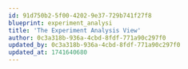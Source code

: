 ```yaml
---
id: 91d750b2-5f00-4202-9e37-729b741f27f8
blueprint: experiment_analysi
title: 'The Experiment Analysis View'
author: 0c3a318b-936a-4cbd-8fdf-771a90c297f0
updated_by: 0c3a318b-936a-4cbd-8fdf-771a90c297f0
updated_at: 1741640680
---
```

